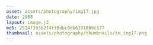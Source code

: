 ```yaml
---
asset: assets/photography/img17.jpg
date: 2008
layout: image.j2
md5: 2524f393b2f4ff8dbc0db6191809c177
thumbnail: assets/photography/thumbnails/tn_img17.png
---
```


